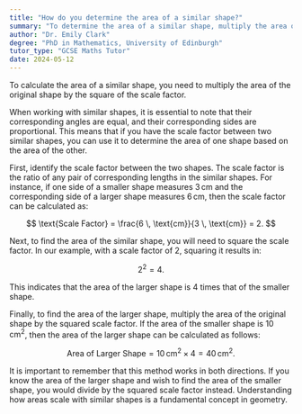 ```yaml
---
title: "How do you determine the area of a similar shape?"
summary: "To determine the area of a similar shape, multiply the area of the original shape by the scale factor squared."
author: "Dr. Emily Clark"
degree: "PhD in Mathematics, University of Edinburgh"
tutor_type: "GCSE Maths Tutor"
date: 2024-05-12
---
```


To calculate the area of a similar shape, you need to multiply the area of the original shape by the square of the scale factor.

When working with similar shapes, it is essential to note that their corresponding angles are equal, and their corresponding sides are proportional. This means that if you have the scale factor between two similar shapes, you can use it to determine the area of one shape based on the area of the other.

First, identify the scale factor between the two shapes. The scale factor is the ratio of any pair of corresponding lengths in the similar shapes. For instance, if one side of a smaller shape measures $3 \, \text{cm}$ and the corresponding side of a larger shape measures $6 \, \text{cm}$, then the scale factor can be calculated as:

$$
\text{Scale Factor} = \frac{6 \, \text{cm}}{3 \, \text{cm}} = 2.
$$

Next, to find the area of the similar shape, you will need to square the scale factor. In our example, with a scale factor of $2$, squaring it results in:

$$
2^2 = 4.
$$

This indicates that the area of the larger shape is $4$ times that of the smaller shape.

Finally, to find the area of the larger shape, multiply the area of the original shape by the squared scale factor. If the area of the smaller shape is $10 \, \text{cm}^2$, then the area of the larger shape can be calculated as follows:

$$
\text{Area of Larger Shape} = 10 \, \text{cm}^2 \times 4 = 40 \, \text{cm}^2.
$$

It is important to remember that this method works in both directions. If you know the area of the larger shape and wish to find the area of the smaller shape, you would divide by the squared scale factor instead. Understanding how areas scale with similar shapes is a fundamental concept in geometry.
    